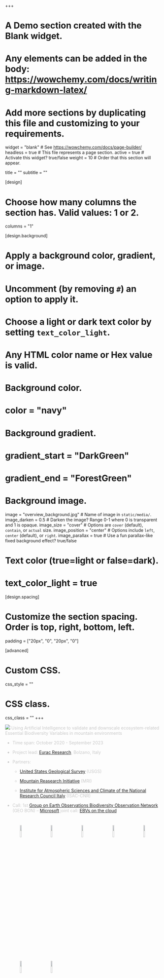 +++
# A Demo section created with the Blank widget.
# Any elements can be added in the body: https://wowchemy.com/docs/writing-markdown-latex/
# Add more sections by duplicating this file and customizing to your requirements.

widget = "blank"  # See https://wowchemy.com/docs/page-builder/
headless = true  # This file represents a page section.
active = true  # Activate this widget? true/false
weight = 10  # Order that this section will appear.

title = ""
subtitle = ""

[design]
  # Choose how many columns the section has. Valid values: 1 or 2.
  columns = "1"

[design.background]
  # Apply a background color, gradient, or image.
  #   Uncomment (by removing `#`) an option to apply it.
  #   Choose a light or dark text color by setting `text_color_light`.
  #   Any HTML color name or Hex value is valid.

  # Background color.
  # color = "navy"
  
  # Background gradient.
  # gradient_start = "DarkGreen"
  # gradient_end = "ForestGreen"
  
  # Background image.
  image = "overview_background.jpg"  # Name of image in `static/media/`.
  image_darken = 0.5 # Darken the image? Range 0-1 where 0 is transparent and 1 is opaque.
  image_size = "cover"  #  Options are `cover` (default), `contain`, or `actual` size.
  image_position = "center"  # Options include `left`, `center` (default), or `right`.
  image_parallax = true  # Use a fun parallax-like fixed background effect? true/false
  
  # Text color (true=light or false=dark).
  # text_color_light = true
  
[design.spacing]
  # Customize the section spacing. Order is top, right, bottom, left.
  padding = ["20px", "0", "20px", "0"]

[advanced]
 # Custom CSS. 
 css_style = ""
 
 # CSS class.
 css_class = ""
+++

<img src="media/ai4ebv_logo.png"/>

<span style="color:#c9c9c9">
Using Artificial Intelligence to validate and downscale ecosystem-related Essential Biodiversity Variables in mountain environments
    
- Time span: October 2020 - September 2023

- Project lead: [Eurac Research](http://www.eurac.edu/en/Pages/default.aspx), Bolzano, Italy

- Partners:
    
    - [United States Geological Survey](https://www.usgs.gov/) (USGS)
    
    - [Mountain Reasearch Initiative](https://www.mountainresearchinitiative.org/) (MRI)
    
    - [Institute for Atmospheric Sciences and Climate of the National Research Council Italy](http://www.isac.cnr.it/) (ISAC-CNR)
 
- Call: 1st [Group on Earth Observations Biodiversity Observation Network](https://geobon.org/) (GEO BON) – [Microsoft](https://www.microsoft.com) joint call: [EBVs on the cloud](http://www.earthobservations.org/geo_blog_obs.php?id=470)
</span>

<div align="center">
    <img style="float:left; margin:25px" src="/media/logo_eurac.png" width=10%/>
    <img style="float:left; margin:25px" src="/media/usgs_logo.png" width=10%/>
    <img style="float:left; margin:25px" src="/media/MRI_logo_rgb.svg" width=10%/>
    <img style="float:left; margin:25px" src="/media/GEO-Mountains-Logo-Tagline.png" width=10%/>
    <img style="float:left; margin:25px" src="/media/isac_logo.svg" width=10%/>
    <img style="float:left; margin:25px" src="/media/GEOBON-white.png" width=10%/>
    <img style="float:left; margin:25px" src="/media/microsoft.png" width=10%/>
</div>